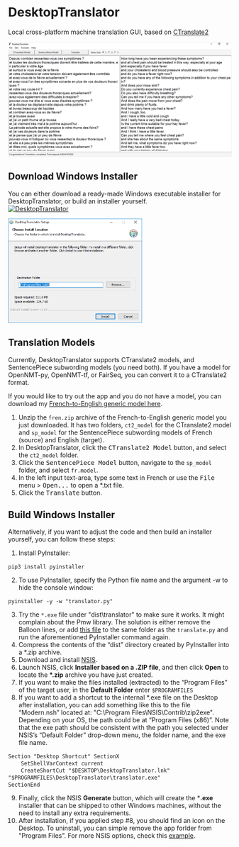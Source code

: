 # DesktopTranslator
Local cross-platform machine translation GUI, based on [CTranslate2](https://github.com/OpenNMT/CTranslate2)


<kbd> ![DesktopTranslator](img/DesktopTranslator.png)


## Download Windows Installer

You can either download a ready-made Windows executable installer for DesktopTranslator, or build an installer yourself.  
[![DesktopTranslator](https://img.shields.io/badge/Download-Installer-green)](https://opennmt-gui.s3.us-west-2.amazonaws.com/DesktopTranslator.exe)

    
<img src="img/installer.png" width="60%">


## Translation Models

Currently, DesktopTranslator supports CTranslate2 models, and SentencePiece subwording models (you need both). If you have a model for OpenNMT-py, OpenNMT-tf, or FairSeq, you can convert it to a CTranslate2 format.

If you would like to try out the app and you do not have a model, you can download my [French-to-English generic model here](https://pretrained-nmt-models.s3.us-west-2.amazonaws.com/CTranslate2/fren/fren.zip). 
1. Unzip the `fren.zip` archive of the French-to-English generic model you just downloaded. It has two folders, `ct2_model` for the CTranslate2 model and `sp_model` for the SentencePiece subwording models of French (source) and English (target).
2. In DesktopTranslator, click the <kbd>CTranslate2 Model</kbd> button, and select the `ct2_model` folder.
3. Click the <kbd>SentencePiece Model</kbd> button, navigate to the `sp_model` folder, and select `fr.model`.
4. In the left input text-area, type some text in French or use the <kbd>File</kbd> menu \> <kbd>Open...</kbd> to open a *.txt file.
5. Click the <kbd>Translate</kbd> button.


## Build Windows Installer

Alternatively, if you want to adjust the code and then build an installer yourself, you can follow these steps:

1. Install PyInstaller:
```
pip3 install pyinstaller
```

2. To use PyInstaller, specify the Python file name and the argument -w to hide the console window:
```
pyinstaller -y -w "translator.py"
```
3. Try the `*.exe` file under "dist\translator" to make sure it works. It might complain about the Pmw library. The solution is either remove the Balloon lines, or add [this file](https://gist.github.com/ymoslem/c4b0cd287c7d5f2b7279dfce354d389b) to the same folder as the `translate.py` and run the aforementioned PyInstaller command again.
4. Compress the contents of the “dist” directory created by PyInstaller into a *.zip archive.
5. Download and install [NSIS](https://nsis.sourceforge.io/Download).
6. Launch NSIS, click **Installer based on a .ZIP file**, and then click **Open** to locate the **\*.zip** archive you have just created.
7. If you want to make the files installed (extracted) to the “Program Files” of the target user, in the **Default Folder** enter `$PROGRAMFILES`
8. If you want to add a shortcut to the internal *.exe file on the Desktop after installation, you can add something like this to the file “Modern.nsh” located at: "C:\Program Files\NSIS\Contrib\zip2exe\". Depending on your OS, the path could be at “Program Files (x86)”. Note that the exe path should be consistent with the path you selected under NSIS’s “Default Folder” drop-down menu, the folder name, and the exe file name.
```
Section "Desktop Shortcut" SectionX
    SetShellVarContext current
    CreateShortCut "$DESKTOP\DesktopTranslator.lnk" "$PROGRAMFILES\DesktopTranslator\translator.exe"
SectionEnd
```
9. Finally, click the NSIS **Generate** button, which will create the ***.exe** installer that can be shipped to other Windows machines, without the need to install any extra requirements.
10. After installation, if you applied step \#8, you should find an icon on the Desktop. To uninstall, you can simple remove the app forlder from "Program Files". For more NSIS options, check this [example](https://nsis.sourceforge.io/A_simple_installer_with_start_menu_shortcut_and_uninstaller).
